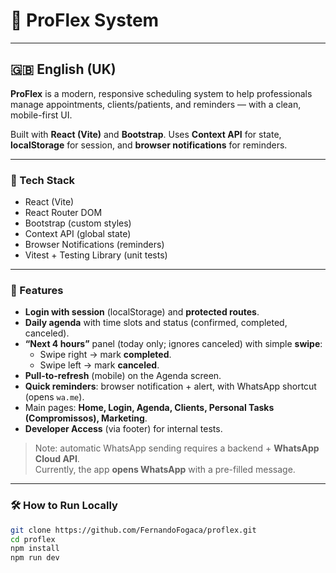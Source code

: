 # 📘 ProFlex System

---

## 🇬🇧 English (UK)

**ProFlex** is a modern, responsive scheduling system to help professionals manage appointments, clients/patients, and reminders — with a clean, mobile-first UI.

Built with **React (Vite)** and **Bootstrap**. Uses **Context API** for state, **localStorage** for session, and **browser notifications** for reminders.

---

### 🔧 Tech Stack
- React (Vite)
- React Router DOM
- Bootstrap (custom styles)
- Context API (global state)
- Browser Notifications (reminders)
- Vitest + Testing Library (unit tests)

---

### 🚀 Features
- **Login with session** (localStorage) and **protected routes**.
- **Daily agenda** with time slots and status (confirmed, completed, canceled).
- **“Next 4 hours”** panel (today only; ignores canceled) with simple **swipe**:
  - Swipe right → mark **completed**.
  - Swipe left → mark **canceled**.
- **Pull-to-refresh** (mobile) on the Agenda screen.
- **Quick reminders**: browser notification + alert, with WhatsApp shortcut (opens `wa.me`).
- Main pages: **Home, Login, Agenda, Clients, Personal Tasks (Compromissos), Marketing**.
- **Developer Access** (via footer) for internal tests.

> Note: automatic WhatsApp sending requires a backend + **WhatsApp Cloud API**.  
> Currently, the app **opens WhatsApp** with a pre-filled message.

---

### 🛠️ How to Run Locally
```bash
git clone https://github.com/FernandoFogaca/proflex.git
cd proflex
npm install
npm run dev
